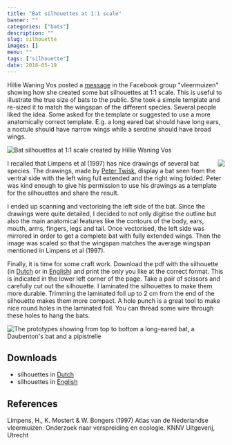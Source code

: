 ```yaml
---
title: "Bat silhouettes at 1:1 scale"
banner: ""
categories: ["bats"]
description: ""
slug: silhouette
images: []
menu: ""
tags: ["silhouette"]
date: 2018-05-19
---
```


Hillie Waning Vos posted a [message](https://www.facebook.com/groups/136313196423367/permalink/1646676385387033/) in the Facebook group "vleermuizen" showing how she created some bat silhouettes at 1:1 scale. This is useful to illustrate the true size of bats to the public. She took a simple template and re-sized it to match the wingspan of the different species. Several people liked the idea. Some asked for the template or suggested to use a more anatomically correct template. E.g. a long eared bat should have long ears, a noctule should have narrow wings while a serotine should have broad wings.

![Bat silhouettes at 1:1 scale created by Hillie Waning Vos](https://scontent.fbru1-1.fna.fbcdn.net/v/t1.0-9/30708351_1605355519541482_4780412743498858496_o.jpg?_nc_cat=0&oh=5a72ce4d0d7c5167a9d82d5c950e6e20&oe=5B9649DA)

<img style="float: right;" src="../../../images/silhouette/atlas.jpg">I recalled that Limpens et al (1997) has nice drawings of several bat species. The drawings, made by [Peter Twisk](http://www.petertwisk.net), display a bat seen from the ventral side with the left wing full extended and the right wing folded. Peter was kind enough to give his permission to use his drawings as a template for the silhouettes and share the result. 

I ended up scanning and vectorising the left side of the bat. Since the drawings were quite detailed, I decided to not only digitise the outline but also the main anatomical features like the contours of the body, ears, mouth, arms, fingers, legs and tail. Once vectorised, the left side was mirrored in order to get a complete bat with fully extended wings. Then the image was scaled so that the wingspan matches the average wingspan mentioned in Limpens et al (1997).

Finally, it is time for some craft work. Download the pdf with the silhouette (in [Dutch](../../../images/silhouette/silhouet-nl.pdf) or in [English](../../../images/silhouette/silhouet-en.pdf)) and print the only you like at the correct format. This is indicated in the lower left corner of the page. Take a pair of scissors and carefully cut out the silhouette. I laminated the silhouettes to make them more durable. Trimming the laminated foil up to 2 cm from the end of the silhouette makes them more compact. A hole punch is a great tool to make nice round holes in the laminated foil. You can thread some wire through these holes to hang the bats.

![The prototypes showing from top to bottom a long-eared bat, a Daubenton's bat and a pipistrelle](../../../images/silhouette/prototype.jpg)

## Downloads

- silhouettes in [Dutch](../../../images/silhouette/silhouet-nl.pdf)
- silhouettes in [English](../../../images/silhouette/silhouet-en.pdf)

## References

Limpens, H., K. Mostert & W. Bongers (1997) Atlas van de Nederlandse vleermuizen. Onderzoek naar verspreiding en ecologie. KNNV Uitgeverij, Utrecht
